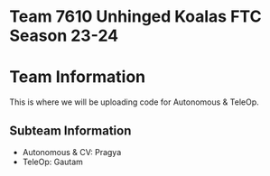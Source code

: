 # Team 7610 Unhinged Koalas FTC Season 23-24

# Team Information 

This is where we will be uploading code for Autonomous & TeleOp.

## Subteam Information ##

<ul>
    <li> Autonomous & CV: Pragya </li>
    <li> TeleOp: Gautam </li>
</ul>
